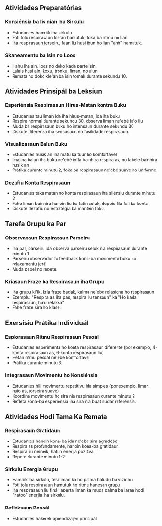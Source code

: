 ## Atividades Preparatórias
### Konsiénsia ba Iis nian iha Sirkulu
- Estudantes hamriik iha sirkulu
- Foti tolu respirasaun kle'an hamutuk, foka ba ritmu no lian
- Iha respirasaun terseiru, faan liu husi ibun ho lian "ahh" hamutuk.
  
### Skaneamentu ba Isin no Loos
- Hahu iha ain, loos no doko kada parte isin
- Lalais husi ain, koxu, tronku, liman, no ulun
- Remata ho doko kle'an ba isin tomak durante sekundu 10.

## Atividades Prinsipál ba Leksiun
### Esperiénsia Respirasaun Hirus-Matan kontra Buku
- Estudantes tau liman ida iha hirus-matan, ida iha buku
- Respira normal durante sekundu 30, observa liman ne'ebé la'o liu
- Muda ba respirasaun buku ho intensaun durante sekundu 30
- Diskute diferensa iha sensasaun no fasilidade respirasaun.

### Visualizasaun Balun Buku
- Estudantes husik an iha matu ka tuur ho komfórtavel
- Imajina balun iha buku ne'ebé infla bainhira respira as, no labele bainhira husik an
- Prátika durante minutu 2, foka ba respirasaun ne'ebé suave no uniforme.

### Dezafiu Konta Respirasaun
- Estudantes taka matan no konta respirasaun iha silénsiu durante minutu 2
- Fahe liman bainhira hanoin liu ba fatin seluk, depois fila fali ba konta
- Diskute dezafiu no estratégia ba mantein foku.

## Tarefa Grupu ka Par
### Observasaun Respirasaun Parseiru
- Iha par, parseiru ida observa parseiru seluk nia respirasaun durante minutu 1
- Parseiru observador fó feedback kona-ba movimentu buku no relaxamentu jerál
- Muda papel no repete.

### Kriasaun Fraze ba Respirasaun iha Grupu
- Iha grupu ki'ik, kria fraze badak, kalma ne'ebé relasiona ho respirasaun
- Ezemplu: "Respira as iha pas, respira liu tensaun" ka "Ho kada respirasaun, ha'u relaksa"
- Fahe fraze sira ho klase.

## Exersísiu Prátika Individuál
### Esplorasaun Ritmu Respirasaun Pesoál
- Estudantes esperimenta ho konta respirasaun diferente (por exemplo, 4-konta respirasaun as, 6-konta respirasaun liu)
- Hetan ritmu pesoál ne'ebé komfórtavel
- Prátika durante minutu 3.

### Integrasaun Movimentu ho Konsiénsia
- Estudantes hili movimentu repetitivu ida simples (por exemplo, liman halo as, torseira suave)
- Koordina movimentu ho sira nia respirasaun durante minutu 2
- Refleta kona-ba esperiénsia iha sira nia buat nudár referénsia.

## Atividades Hodi Tama Ka Remata
### Respirasaun Gratidaun
- Estudantes hanoin kona-ba ida ne'ebé sira agradese
- Respira as profundamente, hanoin kona-ba gratidaun
- Respira liu neineik, hatun enerjia pozitiva
- Repete durante minutu 1-2.

### Sirkulu Energia Grupu
- Hamriik iha sirkulu, tesi liman ka ho palma hatudu ba vizinhu
- Foti tolu respirasaun hamutuk ho ritmu hanesan grupu
- Iha respirasaun liu finál, aperta liman ka muda palma ba laran hodi "hatoo" enerjia iha sirkulu.

### Refleksaun Pesoál
- Estudantes hakerek aprendizajen prinsipál